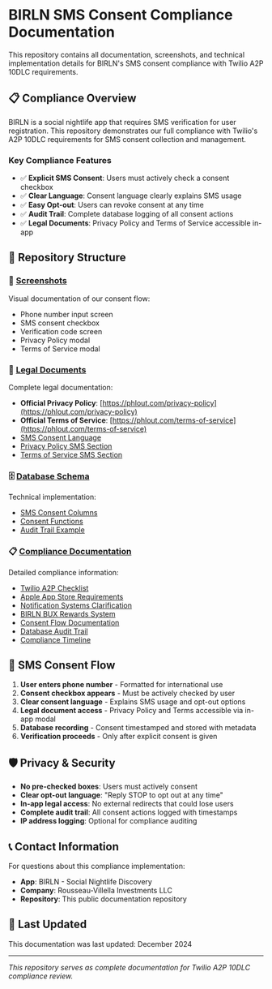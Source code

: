 # BIRLN SMS Consent Compliance Documentation

This repository contains all documentation, screenshots, and technical implementation details for BIRLN's SMS consent compliance with Twilio A2P 10DLC requirements.

## 📋 Compliance Overview

BIRLN is a social nightlife app that requires SMS verification for user registration. This repository demonstrates our full compliance with Twilio's A2P 10DLC requirements for SMS consent collection and management.

### Key Compliance Features
- ✅ **Explicit SMS Consent**: Users must actively check a consent checkbox
- ✅ **Clear Language**: Consent language clearly explains SMS usage
- ✅ **Easy Opt-out**: Users can revoke consent at any time
- ✅ **Audit Trail**: Complete database logging of all consent actions
- ✅ **Legal Documents**: Privacy Policy and Terms of Service accessible in-app

## 📁 Repository Structure

### 📸 [Screenshots](./screenshots/)
Visual documentation of our consent flow:
- Phone number input screen
- SMS consent checkbox
- Verification code screen
- Privacy Policy modal
- Terms of Service modal

### 📄 [Legal Documents](./legal-documents/)
Complete legal documentation:
- **Official Privacy Policy**: [https://phlout.com/privacy-policy](https://phlout.com/privacy-policy)
- **Official Terms of Service**: [https://phlout.com/terms-of-service](https://phlout.com/terms-of-service)
- [SMS Consent Language](./legal-documents/sms-consent-language.md)
- [Privacy Policy SMS Section](./legal-documents/privacy-policy.md)
- [Terms of Service SMS Section](./legal-documents/terms-of-service.md)

### 🗄️ [Database Schema](./database-schema/)
Technical implementation:
- [SMS Consent Columns](./database-schema/sms-consent-columns.sql)
- [Consent Functions](./database-schema/consent-functions.sql)
- [Audit Trail Example](./database-schema/audit-trail-example.sql)

### 📋 [Compliance Documentation](./compliance-docs/)
Detailed compliance information:
- [Twilio A2P Checklist](./compliance-docs/twilio-a2p-checklist.md)
- [Apple App Store Requirements](./compliance-docs/apple-app-store-requirements.md)
- [Notification Systems Clarification](./compliance-docs/notification-systems-clarification.md)
- [BIRLN BUX Rewards System](./compliance-docs/birln-bux-rewards-system.md)
- [Consent Flow Documentation](./compliance-docs/consent-flow-documentation.md)
- [Database Audit Trail](./compliance-docs/database-audit-trail.md)
- [Compliance Timeline](./compliance-docs/compliance-timeline.md)

## 🔄 SMS Consent Flow

1. **User enters phone number** - Formatted for international use
2. **Consent checkbox appears** - Must be actively checked by user
3. **Clear consent language** - Explains SMS usage and opt-out options
4. **Legal document access** - Privacy Policy and Terms accessible via in-app modal
5. **Database recording** - Consent timestamped and stored with metadata
6. **Verification proceeds** - Only after explicit consent is given

## 🛡️ Privacy & Security

- **No pre-checked boxes**: Users must actively consent
- **Clear opt-out language**: "Reply STOP to opt out at any time"
- **In-app legal access**: No external redirects that could lose users
- **Complete audit trail**: All consent actions logged with timestamps
- **IP address logging**: Optional for compliance auditing

## 📞 Contact Information

For questions about this compliance implementation:
- **App**: BIRLN - Social Nightlife Discovery
- **Company**: Rousseau-Villella Investments LLC
- **Repository**: This public documentation repository

## 📅 Last Updated

This documentation was last updated: December 2024

---

*This repository serves as complete documentation for Twilio A2P 10DLC compliance review.*
